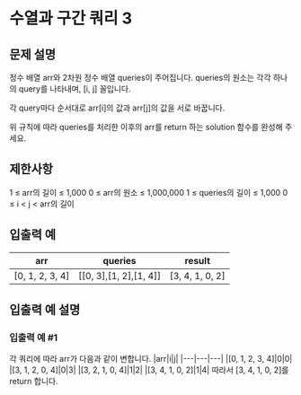 # 수열과 구간 쿼리 3


## 문제 설명
정수 배열 arr와 2차원 정수 배열 queries이 주어집니다. queries의 원소는 각각 하나의 query를 나타내며, [i, j] 꼴입니다.

각 query마다 순서대로 arr[i]의 값과 arr[j]의 값을 서로 바꿉니다.

위 규칙에 따라 queries를 처리한 이후의 arr를 return 하는 solution 함수를 완성해 주세요.

## 제한사항
1 ≤ arr의 길이 ≤ 1,000
0 ≤ arr의 원소 ≤ 1,000,000
1 ≤ queries의 길이 ≤ 1,000
0 ≤ i < j < arr의 길이

## 입출력 예
|arr|queries|result|
|---|---|---|
|[0, 1, 2, 3, 4]|[[0, 3],[1, 2],[1, 4]]|[3, 4, 1, 0, 2]|

## 입출력 예 설명

### 입출력 예 #1

각 쿼리에 따라 arr가 다음과 같이 변합니다.
|arr|i|j|
|---|---|---|
|[0, 1, 2, 3, 4]|0|0|
|[3, 1, 2, 0, 4]|0|3|
|[3, 2, 1, 0, 4]|1|2|
|[3, 4, 1, 0, 2]|1|4|
따라서 [3, 4, 1, 0, 2]를 return 합니다.
